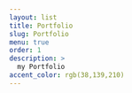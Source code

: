 ```yaml
---
layout: list
title: Portfolio
slug: Portfolio
menu: true
order: 1
description: >
  my Portfolio
accent_color: rgb(38,139,210)
---
```

